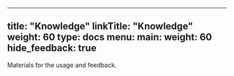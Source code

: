 

---
title: "Knowledge"
linkTitle: "Knowledge"
weight: 60
type: docs
menu:
  main:
    weight: 60
hide_feedback: true
---

Materials for the usage and feedback.
